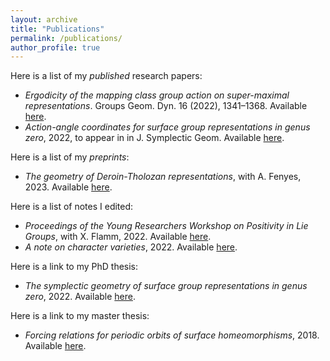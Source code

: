 ```yaml
---
layout: archive
title: "Publications"
permalink: /publications/
author_profile: true
---
```


Here is a list of my *published* research papers:

- *Ergodicity of the mapping class group action on super-maximal representations*. Groups Geom. Dyn. 16 (2022), 1341–1368. Available [here](https://ems.press/content/serial-article-files/26737).
- *Action-angle coordinates for surface group representations in genus zero*, 2022, to appear in in J. Symplectic Geom. Available [here](https://arxiv.org/pdf/2110.13896.pdf).

Here is a list of my *preprints*:

- *The geometry of Deroin-Tholozan representations*, with A. Fenyes, 2023. Available [here](https://arxiv.org/abs/2312.09199).

Here is a list of notes I edited:

- *Proceedings of the Young Researchers Workshop on Positivity in Lie Groups*, with X. Flamm, 2022. Available [here](http://arnaudmaret.github.io/files/theta_positivity_proceedings.pdf).
- *A note on character varieties*, 2022. Available [here](https://arnaudmaret.com/files/character-varieties.pdf).

Here is a link to my PhD thesis:

- *The symplectic geometry of surface group representations in genus zero*, 2022. Available [here](http://arnaudmaret.github.io/files/thesis-arnaud-maret.pdf).

Here is a link to my master thesis:
- *Forcing relations for periodic orbits of surface homeomorphisms*, 2018. Available [here](http://arnaudmaret.github.io/files/master_thesis.pdf).

<!--- {% if author.googlescholar %}
  You can also find my articles on <u><a href="{{author.googlescholar}}">my Google Scholar profile</a>.</u>
{% endif %} -->

<!--- # {% include base_path %} -->

<!--- {% for post in site.publications reversed %}
 {% include archive-single.html %}
{% endfor %} -->
